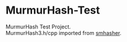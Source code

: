# MurmurHash-Test

MurmurHash Test Project.  
MurmurHash3.h/cpp imported from [smhasher](https://github.com/aappleby/smhasher).  
